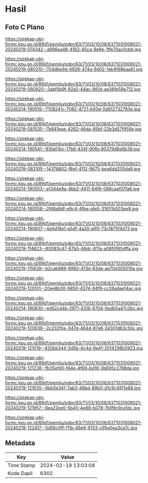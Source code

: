 # Hasil

## Foto C Plano

https://sirekap-obj-formc.kpu.go.id/89d1/pemilu/pdpr/63/71/03/10/08/6371031008021-20240219-074342--a996ea48-4163-45ca-9e9e-1ffe70ac0cbb.jpg

https://sirekap-obj-formc.kpu.go.id/89d1/pemilu/pdpr/63/71/03/10/08/6371031008021-20240219-080210--704dbe9d-6928-474a-9d02-1eb4f68baa61.jpg

https://sirekap-obj-formc.kpu.go.id/89d1/pemilu/pdpr/63/71/03/10/08/6371031008021-20240219-080920--3abf5b9f-92a5-44ac-861d-ae36fe59e712.jpg

https://sirekap-obj-formc.kpu.go.id/89d1/pemilu/pdpr/63/71/03/10/08/6371031008021-20240214-190519--7108241c-7082-4721-b93d-0d612732783e.jpg

https://sirekap-obj-formc.kpu.go.id/89d1/pemilu/pdpr/63/71/03/10/08/6371031008021-20240219-081535--7b641eae-4262-46da-85bf-22b3d57f959e.jpg

https://sirekap-obj-formc.kpu.go.id/89d1/pemilu/pdpr/63/71/03/10/08/6371031008021-20240214-190541--93fa01bc-17b6-434f-90fb-90379d8e6b39.jpg

https://sirekap-obj-formc.kpu.go.id/89d1/pemilu/pdpr/63/71/03/10/08/6371031008021-20240219-082105--14378802-f8ef-4112-9675-bea6dd205da9.jpg

https://sirekap-obj-formc.kpu.go.id/89d1/pemilu/pdpr/63/71/03/10/08/6371031008021-20240214-190553--e1344e9a-4bb2-4411-94f6-098caaf07fa6.jpg

https://sirekap-obj-formc.kpu.go.id/89d1/pemilu/pdpr/63/71/03/10/08/6371031008021-20240214-190558--2f48a9df-e9c4-4fbe-afe5-31651b503ee9.jpg

https://sirekap-obj-formc.kpu.go.id/89d1/pemilu/pdpr/63/71/03/10/08/6371031008021-20240214-190607--4d4d18e1-e5df-4a30-a1f0-73c1875f9d73.jpg

https://sirekap-obj-formc.kpu.go.id/89d1/pemilu/pdpr/63/71/03/10/08/6371031008021-20240219-114623--80083c47-67b5-46dc-811a-a08f0f65dffa.jpg

https://sirekap-obj-formc.kpu.go.id/89d1/pemilu/pdpr/63/71/03/10/08/6371031008021-20240219-115639--b2cab889-6960-413d-83de-ae70d305010e.jpg

https://sirekap-obj-formc.kpu.go.id/89d1/pemilu/pdpr/63/71/03/10/08/6371031008021-20240219-120101--20ee8b30-9850-4374-84f9-cc26adae14ac.jpg

https://sirekap-obj-formc.kpu.go.id/89d1/pemilu/pdpr/63/71/03/10/08/6371031008021-20240214-190630--ed52cd4b-2971-4316-8704-0edb5a47c0bc.jpg

https://sirekap-obj-formc.kpu.go.id/89d1/pemilu/pdpr/63/71/03/10/08/6371031008021-20240219-120639--2c232f0e-347d-464d-87e6-24301d63c50c.jpg

https://sirekap-obj-formc.kpu.go.id/89d1/pemilu/pdpr/63/71/03/10/08/6371031008021-20240219-121019--420bb344-2d5b-4c4d-9e41-2014298b5923.jpg

https://sirekap-obj-formc.kpu.go.id/89d1/pemilu/pdpr/63/71/03/10/08/6371031008021-20240219-121238--fb35efd0-f44e-4f69-bd18-3b695c2788da.jpg

https://sirekap-obj-formc.kpu.go.id/89d1/pemilu/pdpr/63/71/03/10/08/6371031008021-20240219-121635--8bb5e341-7ab3-48bd-89b0-d1c9c4811e88.jpg

https://sirekap-obj-formc.kpu.go.id/89d1/pemilu/pdpr/63/71/03/10/08/6371031008021-20240219-121957--8ea22ee0-5b45-4e89-b078-7b1f9c9ca1dc.jpg

https://sirekap-obj-formc.kpu.go.id/89d1/pemilu/pdpr/63/71/03/10/08/6371031008021-20240219-122417--3d56c0ff-f11b-46e6-9133-c95e0ea3ca7c.jpg


## Metadata

| Key        | Value               |
| ---------- | ------------------- |
| Time Stamp | 2024-02-19 13:03:08 |
| Kode Dapil | 6302                |



